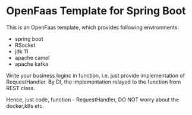# OpenFaas Template for Spring Boot

This is an OpenFaas template, which provides following environments:

- spring boot
- RSocket
- jdk 11
- apache camel
- apache kafka

Write your business loginc in function, i.e. just provide implementation of RequestHandler. By DI, the implementation
relayed to the function from REST class.

Hence, just code, function - RequestHandler, DO NOT worry about the docker,k8s etc.



